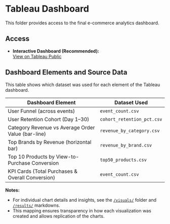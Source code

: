 # Tableau Dashboard

This folder provides access to the final e-commerce analytics dashboard.

## Access

- **Interactive Dashboard (Recommended):**  
  [View on Tableau Public](https://public.tableau.com/shared/RFZPBK4Y5?:display_count=n&:origin=viz_share_link)  

## Dashboard Elements and Source Data

This table shows which dataset was used for each element of the Tableau dashboard.

| Dashboard Element | Dataset Used |
|------------------|-------------|
| User Funnel (across events) | `event_count.csv` |
| User Retention Cohort (Day 1–30) | `cohort_retention_pct.csv` |
| Category Revenue vs Average Order Value (bar-line) | `revenue_by_category.csv` |
| Top Brands by Revenue (horizontal bar) | `revenue_by_brand.csv` |
| Top 10 Products by View-to-Purchase Conversion | `top50_products.csv` |
| KPI Cards (Total Purchases & Overall Conversion) | `event_count.csv` |

**Notes:**
- For individual chart details and insights, see the [`/visuals/`](../../visuals/) folder and [`/results/`](../../results/) markdowns.
- This mapping ensures transparency in how each visualization was created and allows replication of the charts.
